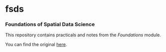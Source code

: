 # fsds
### Foundations of Spatial Data Science

This repository contains practicals and notes from the _Foundations_ module. 

You can find the original [here](https://jreades.github.io/fsds/).

